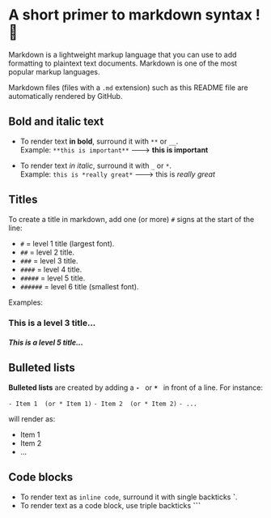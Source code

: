 # A short primer to markdown syntax ! :dizzy:

Markdown is a lightweight markup language that you can use to add
formatting to plaintext text documents. Markdown is one of the most
popular markup languages.

Markdown files (files with a `.md` extension) such as this README file
are automatically rendered by GitHub.

## Bold and italic text

* To render text **in bold**, surround it with `**` or `__`.  
  Example: `**this is important**` ---> **this is important**

* To render text _in italic_, surround it with `_` or `*`.  
  Example: `this is *really great*` ---> this is _really great_

## Titles

To create a title in markdown, add one (or more) `#` signs at the start
of the line:
* `#` = level 1 title (largest font).
* `##` = level 2 title.
* `###` = level 3 title.
* `####` = level 4 title.
* `#####` = level 5 title.
* `######` = level 6 title (smallest font).

Examples:
### This is a level 3 title...
##### This is a level 5 title...

## Bulleted lists

**Bulleted lists** are created by adding a **`- `** or **`* `** in front
of a line. For instance:

`- Item 1  (or * Item 1)`
`- Item 2  (or * Item 2)`
`- ...`

will render as:

- Item 1
- Item 2
- ...

## Code blocks

* To render text as `inline code`, surround it with single backticks **\`**.
* To render text as a code block, use triple backticks **\`\`\`**
